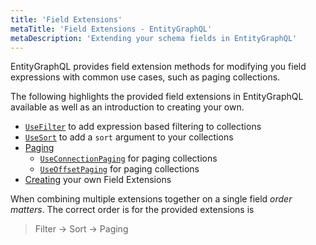 ```yaml
---
title: 'Field Extensions'
metaTitle: 'Field Extensions - EntityGraphQL'
metaDescription: 'Extending your schema fields in EntityGraphQL'
---
```


EntityGraphQL provides field extension methods for modifying you field expressions with common use cases, such as paging collections.

The following highlights the provided field extensions in EntityGraphQL available as well as an introduction to creating your own.

- [`UseFilter`](/field-extensions/02-filtering) to add expression based filtering to collections
- [`UseSort`](/field-extensions/03-sorting) to add a `sort` argument to your collections
- [Paging](/field-extensions/01-paging)
  - [`UseConnectionPaging`](/field-extensions/01-paging#connectionpagingmodel) for paging collections
  - [`UseOffsetPaging`](/field-extensions/01-paging#offsetpaging) for paging collections
- [Creating](/field-extensions/04-custom-extensions) your own Field Extensions

When combining multiple extensions together on a single field _order matters_. The correct order is for the provided extensions is

> Filter -> Sort -> Paging
